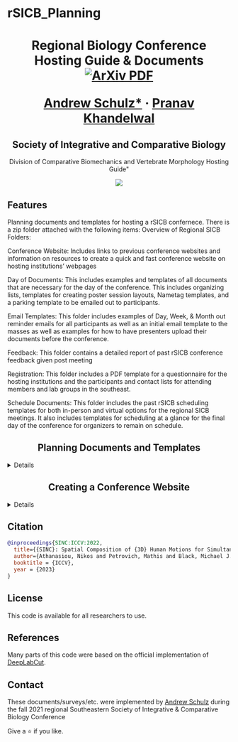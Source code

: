 # rSICB_Planning


 

<p align="center">

  <h1 align="center">Regional Biology Conference Hosting Guide & Documents
    <br>
    <a href='https://arxiv.org/abs/2304.10417'>
    <img src='https://img.shields.io/badge/arxiv-report-red' alt='ArXiv PDF' 
  </h1>
  <p align="center">
    <a href="https://www.schulzscience.com/"><strong>Andrew Schulz*</strong></a>
    ·
    <a href="https://prnvkhndlwl.github.io/"><strong>Pranav Khandelwal</strong></a>

  </p>
  <h2 align="center">Society of Integrative and Comparative Biology </h2>
 <div align="center">Division of Comparative Biomechanics and Vertebrate Morphology Hosting Guide" </div>
 <div align="center">
  </div>
</p>
<p float="center">
  <div align="center">
  <img src="assets/sinc_tsr.gif" />
  </div>
</p>

<!-- | Paper Video                                                                                                | Qualitative Results                                                                                                |
|------------------------------------------------------------------------------------------------------------|--------------------------------------------------------------------------------------------------------------------|
| [![PaperVideo](https://img.youtube.com/vi/vidid/0.jpg)](https://www.youtube.com/) | -->

## Features

Planning documents and templates for hosting a rSICB confernece. There is a zip folder attached with the following items: 
Overview of Regional SICB Folders: 

Conference Website: Includes links to previous conference websites and information on resources to create a quick and fast conference website on hosting institutions’ webpages 

Day of Documents: This includes examples and templates of all documents that are necessary for the day of the conference. This includes organizing lists, templates for creating poster session layouts, Nametag templates, and a parking template to be emailed out to participants.  

Email Templates: This folder includes examples of Day, Week, & Month out reminder emails for all participants as well as an initial email template to the masses as well as examples for how to have presenters upload their documents before the conference.  

Feedback: This folder contains a detailed report of past rSICB conference feedback given post meeting 

Registration: This folder includes a PDF template for a questionnaire for the hosting institutions and the participants and contact lists for attending members and lab groups in the southeast.  

Schedule Documents: This folder includes the past rSICB scheduling templates for both in-person and virtual options for the regional SICB meetings. It also includes templates for scheduling at a glance for the final day of the conference for organizers to remain on schedule.  


<h2 align="center">Planning Documents and Templates</h2>

<details>
  <summary>Details</summary>
In the folder, we have provided both raw 3D scan files as ready-to-print STL files of the Pel's scaly-tailed squirrel.

Access the files here:
```bash
git clone https://github.com/Aschulz94/ScalySquirrel
```

After that do this to install DistillBERT:

</details>


<h2 align="center">Creating a Conference Website</h2>

 <details>
  <summary>Details</summary>

<div align="center"><em>There is no need to do this step if you have followed the instructions and have done it for TEACH. Just use the ones from TEACH.</em></div>

</details>
 
## Citation

```bibtex
@inproceedings{SINC:ICCV:2022,
  title={{SINC}: Spatial Composition of {3D} Human Motions for Simultaneous Action Generation},
  author={Athanasiou, Nikos and Petrovich, Mathis and Black, Michael J. and Varol, G\"{u}l },
  booktitle = {ICCV},
  year = {2023}
}

```
## License
This code is available for all researchers to use.

## References
Many parts of this code were based on the official implementation of [DeepLabCut](https://github.com/DeepLabCut/DeepLabCut).

## Contact

These documents/surveys/etc. were implemented by [Andrew Schulz](https://www.schulzscience.com/) during the fall 2021 regional Southeastern Society of Integrative & Comparative Biology Conference

Give a ⭐ if you like.




